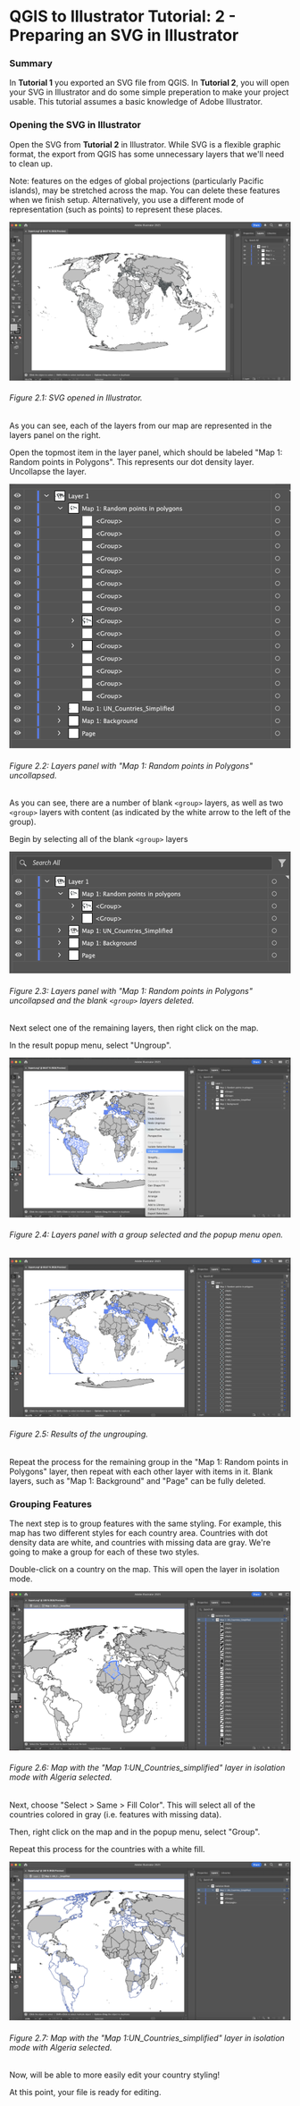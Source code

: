 # QGIS to Illustrator Tutorial: 2 - Preparing an SVG in Illustrator

### Summary
In __Tutorial 1__ you exported an SVG file from QGIS. In __Tutorial 2__, you will open your SVG in Illustrator and do some simple preperation to make your project usable. This tutorial assumes a basic knowledge of Adobe Illustrator.

### Opening the SVG in Illustrator
Open the SVG from __Tutorial 2__ in Illustrator. While SVG is a flexible graphic format, the export from QGIS has some unnecessary layers that we'll need to clean up. 

Note: features on the edges of global projections (particularly Pacific islands), may be stretched across the map. You can delete these features when we finish setup. Alternatively, you use a different mode of representation (such as points) to represent these places. 

![SVG Opened in Illustrator](img/2_1.png)
###### Figure 2.1: SVG opened in Illustrator.

As you can see, each of the layers from our map are represented in the layers panel on the right.

Open the topmost item in the layer panel, which should be labeled "Map 1: Random points in Polygons". This represents our dot density layer. Uncollapse the layer.

![Layers Panel](img/2_2.png)
###### Figure 2.2: Layers panel with "Map 1: Random points in Polygons" uncollapsed.

As you can see, there are a number of blank `<group>` layers, as well as two `<group>` layers with content (as indicated by the white arrow to the left of the group).

Begin by selecting all of the blank `<group>` layers 

![Layers Panel with selection and popup menu.](img/2_3.png)
###### Figure 2.3: Layers panel with "Map 1: Random points in Polygons" uncollapsed and the blank `<group>` layers deleted.

Next select one of the remaining layers, then right click on the map.

In the result popup menu, select "Ungroup". 

![Layer selected and popup menu opened.](img/2_4.png)
###### Figure 2.4: Layers panel with a group selected and the popup menu open.

![Ungrouped layer.](img/2_5.png)
###### Figure 2.5: Results of the ungrouping.

Repeat the process for the remaining group in the "Map 1: Random points in Polygons" layer, then repeat with each other layer with items in it. Blank layers, such as "Map 1: Background" and "Page" can be fully deleted.

### Grouping Features
The next step is to group features with the same styling. For example, this map has two different styles for each country area. Countries with dot density data are white, and countries with missing data are gray. We're going to make a group for each of these two styles.

Double-click on a country on the map. This will open the layer in isolation mode. 

![Map with country selected.](img/2_6.png)
###### Figure 2.6: Map with the "Map 1:UN_Countries_simplified" layer in isolation mode with Algeria selected.

Next, choose "Select > Same > Fill Color". This will select all of the countries colored in gray (i.e. features with missing data).

Then, right click on the map and in the popup menu, select "Group".

Repeat this process for the countries with a white fill.

![Results of layer grouping.](img/2_7.png)
###### Figure 2.7: Map with the "Map 1:UN_Countries_simplified" layer in isolation mode with Algeria selected.

Now, will be able to more easily edit your country styling! 

At this point, your file is ready for editing.